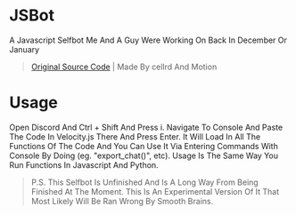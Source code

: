 # JSBot
A Javascript Selfbot Me And A Guy Were Working On Back In December Or January

> [Original Source Code](https://replit.com/@MannyCodes/Narv-Motion-selfbot?v=1) | 
> Made By cellrd And Motion

# Usage
Open Discord And Ctrl + Shift And Press i. Navigate To Console And Paste The Code In Velocity.js There And Press Enter. It Will Load In All The Functions Of The Code And You Can Use It Via Entering Commands With Console By Doing (eg. "export_chat()", etc). Usage Is The Same Way You Run Functions In Javascript And Python.

> P.S. This Selfbot Is Unfinished And Is A Long Way From Being Finished At The Moment. This Is An Experimental Version Of It That Most Likely Will Be Ran Wrong By Smooth Brains.
